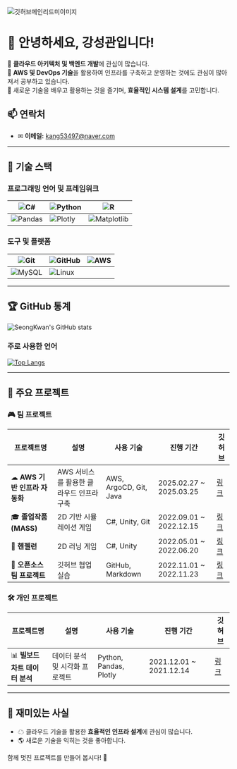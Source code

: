 ![깃허브메인리드미이미지](https://user-images.githubusercontent.com/99636945/201246851-6b59dc49-db1c-4e34-841c-5032df668b6c.png)

# 👋 안녕하세요, 강성관입니다!

🔹 **클라우드 아키텍처 및 백엔드 개발**에 관심이 많습니다.  
🔹 **AWS 및 DevOps 기술**을 활용하여 인프라를 구축하고 운영하는 것에도 관심이 많아져서 공부하고 있습니다.  
🔹 새로운 기술을 배우고 활용하는 것을 즐기며, **효율적인 시스템 설계**를 고민합니다.  

## 📫 연락처
- ✉ **이메일:** kang53497@naver.com

---

## 🚀 기술 스택

### **프로그래밍 언어 및 프레임워크**
| ![C#](https://img.shields.io/badge/CSharp-239120?style=flat-square&logo=CSharp&logoColor=white) | ![Python](https://img.shields.io/badge/Python-3776AB?style=flat-square&logo=Python&logoColor=white) | ![R](https://img.shields.io/badge/R-276DC3?style=flat-square&logo=R&logoColor=white) |
|---|---|---|
| ![Pandas](https://img.shields.io/badge/pandas-150458?style=flat-square&logo=pandas&logoColor=white) | ![Plotly](https://img.shields.io/badge/Plotly-3F4F75?style=flat-square&logo=Plotly&logoColor=white) | ![Matplotlib](https://img.shields.io/badge/Matplotlib-11557C?style=flat-square&logo=Matplotlib&logoColor=white) |

### **도구 및 플랫폼**
| ![Git](https://img.shields.io/badge/Git-F05032?style=flat-square&logo=Git&logoColor=white) | ![GitHub](https://img.shields.io/badge/GitHub-181717?style=flat-square&logo=GitHub&logoColor=white) | ![AWS](https://img.shields.io/badge/AWS-007396?style=flat-square&logo=AmazonAWS&logoColor=white) |
|---|---|---|
| ![MySQL](https://img.shields.io/badge/MySQL-4479A1?style=flat-square&logo=MySQL&logoColor=white) | ![Linux](https://img.shields.io/badge/Linux-FCC624?style=flat-square&logo=Linux&logoColor=white) |

---

## 🏆 GitHub 통계
![SeongKwan's GitHub stats](https://github-readme-stats.vercel.app/api?username=KangSeongKwan&theme=chartreuse-dark&show_icons=true)

### **주로 사용한 언어**
[![Top Langs](https://github-readme-stats.vercel.app/api/top-langs/?username=KangSeongKwan&langs_count=5&theme=chartreuse-dark)](https://github.com/KangSeongKwan)

---

## 📌 주요 프로젝트
### 🎮 팀 프로젝트
| 프로젝트명 | 설명 | 사용 기술 | 진행 기간 | 깃허브 |
|---|---|---|---|---|
| ☁ **AWS 기반 인프라 자동화** | AWS 서비스를 활용한 클라우드 인프라 구축 | AWS, ArgoCD, Git, Java | 2025.02.27 ~ 2025.03.25 | [링크](https://github.com/Flash-Box/FlashBox) |
| 🎓 **졸업작품 (MASS)** | 2D 기반 시뮬레이션 게임 | C#, Unity, Git | 2022.09.01 ~ 2022.12.15 | [링크](https://github.com/KangSeongKwan/GraduateProject) |
| 🏃 **헨젤런** | 2D 러닝 게임 | C#, Unity | 2022.05.01 ~ 2022.06.20 | [링크](https://github.com/KangSeongKwan/HenzelRun) |
| 📝 **오픈소스 팀 프로젝트** | 깃허브 협업 실습 | GitHub, Markdown | 2022.11.01 ~ 2022.11.23 | [링크](https://github.com/KANGSINCHAE/KANGSINCHAE) |

### 🛠 개인 프로젝트
| 프로젝트명 | 설명 | 사용 기술 | 진행 기간 | 깃허브 |
|---|---|---|---|--|
| 📊 **빌보드 차트 데이터 분석** | 데이터 분석 및 시각화 프로젝트 | Python, Pandas, Plotly | 2021.12.01 ~ 2021.12.14 | [링크](https://github.com/KangSeongKwan/PythonProject/tree/main/DataAnalyze) |

---

## 🎯 재미있는 사실
- ☁ 클라우드 기술을 활용한 **효율적인 인프라 설계**에 관심이 많습니다.
- 🌎 새로운 기술을 익히는 것을 좋아합니다.

함께 멋진 프로젝트를 만들어 봅시다! 🚀

